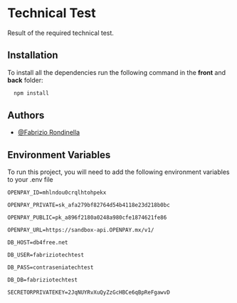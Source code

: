 
# Technical Test

Result of the required technical test.



## Installation

To install all the dependencies run the following command in the **front** and **back** folder:

```bash
  npm install
```
    
## Authors

- [@Fabrizio Rondinella](https://github.com/JackER4565)


## Environment Variables

To run this project, you will need to add the following environment variables to your .env file


`OPENPAY_ID=mhlndou0crqlhtohpekx`

`OPENPAY_PRIVATE=sk_afa279bf82764d54b4118e23d218b0bc`

`OPENPAY_PUBLIC=pk_a896f2180a0248a980cfe1874621fe86`

`OPENPAY_URL=https://sandbox-api.OPENPAY.mx/v1/`

`DB_HOST=db4free.net`

`DB_USER=fabriziotechtest`

`DB_PASS=contraseniatechtest`

`DB_DB=fabriziotechtest`

`SECRETORPRIVATEKEY=2JqNUYRvXuQyZzGcHBCe6qBpReFgawvD`
